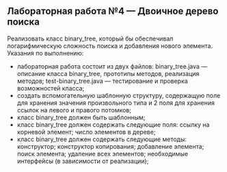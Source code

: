 ## Лабораторная работа №4 — Двоичное дерево поиска

Реализовать класс binary_tree, который бы обеспечивал
логарифмическую сложность поиска и добавления нового
элемента.
Указания по выполнению:
- лабораторная работа состоит из двух файлов:
binary_tree.java — описание класса binary_tree, прототипы
методов, реализация методов;
test-binary_tree.java — тестирование и проверка возможностей
класса;
- создать вспомогательную шаблонную структуру, содержащую
поле для хранения значения произвольного типа и 2 поля для
хранения ссылок на левого и правого потомков;
- класс binary_tree должен быть шаблонным;
- класс binary_tree должен содержать следующие поля:
ссылку на корневой элемент;
число элементов в дереве;
- класс binary_tree должен содержать следующие методы:
конструктор;
конструктор копирования;
добавление элемента;
поиск элемента;
удаление всех элементов;
необходимые интерфейсы (в зависимости от реализации);
